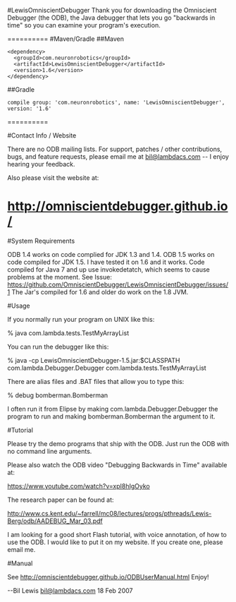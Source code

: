 #LewisOmniscientDebugger
Thank you for downloading the Omniscient Debugger (the ODB), the Java debugger that lets you go
"backwards in time" so you can examine your program's execution.

==========
#Maven/Gradle
##Maven
```
<dependency>
  <groupId>com.neuronrobotics</groupId>
  <artifactId>LewisOmniscientDebugger</artifactId>
  <version>1.6</version>
</dependency>
```
##Gradle
```
compile group: 'com.neuronrobotics', name: 'LewisOmniscientDebugger', version: '1.6'
```
==========

#Contact Info / Website

There are no ODB mailing lists. For support, patches / other
contributions, bugs, and feature requests, please email me at
bil@lambdacs.com -- I enjoy hearing your feedback.

Also please visit the website at: 

http://omniscientdebugger.github.io/
==========
#System Requirements

ODB 1.4 works on code complied for JDK 1.3 and 1.4. ODB 1.5 works on code compiled for JDK 1.5. 
I have tested it on 1.6 and it works. Code compiled for Java 7 and up use invokedetatch, which seems to cause problems at the moment. See Issue: https://github.com/OmniscientDebugger/LewisOmniscientDebugger/issues/1 The Jar's compiled for 1.6 and older do work on the 1.8 JVM. 

#Usage

If you normally run your program on UNIX like this:

% java com.lambda.tests.TestMyArrayList

You can run the debugger like this:

% java -cp LewisOmniscientDebugger-1.5.jar:$CLASSPATH com.lambda.Debugger.Debugger com.lambda.tests.TestMyArrayList

There are alias files and .BAT files that allow you to type this:

% debug bomberman.Bomberman

I often run it from Elipse by making com.lambda.Debugger.Debugger the program to run
and making bomberman.Bomberman the argument to it.

#Tutorial

Please try the demo programs that ship with the ODB. Just run the ODB with no
command line arguments.

Please also watch the ODB video "Debugging Backwards in Time"
available at:

https://www.youtube.com/watch?v=xpI8hIgOyko

The research paper can be found at: 

http://www.cs.kent.edu/~farrell/mc08/lectures/progs/pthreads/Lewis-Berg/odb/AADEBUG_Mar_03.pdf

I am looking for a good short Flash tutorial, with voice annotation,
of how to use the ODB. I would like to put it on my website. If you create
one, please email me.

#Manual

See http://omniscientdebugger.github.io/ODBUserManual.html Enjoy!



   --Bil Lewis <bil@lambdacs.com>
   18 Feb 2007

